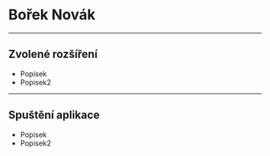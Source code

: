 # Bořek Novák
---
## Zvolené rozšíření
- Popisek
- Popisek2
---
## Spuštění aplikace

- Popisek
- Popisek2